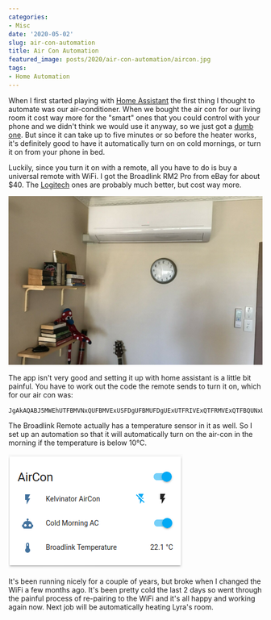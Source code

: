 ```yaml
---
categories:
- Misc
date: '2020-05-02'
slug: air-con-automation
title: Air Con Automation
featured_image: posts/2020/air-con-automation/aircon.jpg
tags:
- Home Automation
---
```


When I first started playing with [Home Assistant](https://www.home-assistant.io) the first thing I thought to automate was our air-conditioner. When we bought the air con for our living room it cost way more for the "smart" ones that you could control with your phone and we didn't think we would use it anyway, so we just got a [dumb one](https://www.kelvinator.com.au/air-conditioning/split-system/ksv70hrd). But since it can take up to five minutes or so before the heater works, it's definitely good to have it automatically turn on on cold mornings, or turn it on from your phone in bed. 

Luckily, since you turn it on with a remote, all you have to do is buy a universal remote with WiFi. I got the Broadlink RM2 Pro from eBay for about $40. The [Logitech](https://secure.logitech.com/en-au/product/harmony-hub) ones are probably much better, but cost way more. 

!["Air Con"](aircon.jpg "Wifi Remote on bookshelf")

The app isn't very good and setting it up with home assistant is a little bit painful. You have to work out the code the remote sends to turn it on, which for our air con was:

```
JgAkAQABJ5MWEhUTFBMVNxQUFBMVExUSFDgUFBMUFDgUExUTFRIVExQTFRMVExQTFBQUNxUTFBQTFBUTFBMVExU2FRMUOBQTFBQUNxQUFQACkBQTFBQUExQUFBQTFBQUFBMVExUSFRMVEhUTFRMUExQUFBMVExUSFRMVEhUTFRMUExQUFBMVExQTFDgVNxQTFDgUAAUhAAEmlBQTFBQUExU3FRIVExUTFBMUOBQTFRMVNxQTFBQUExUTFRIUFBQTFRMUFBQ3FRMUExUTFBMUFBQUFDcVNxQ4FBMVExQ3FBQUAAKRFBMVExQTFRMVEhQUFBQUExQUFBMVExQTFBQUExUTFRMUExQUFBMUFBUSFRMVEhUTFRMUExQUFBMUOBQ4FBMVNxUADQUAAAAA
```

The Broadlink Remote actually has a temperature sensor in it as well. So I set up an automation so that it will automatically turn on the air-con in the morning if the temperature is below 10°C.

![](hass-aircon.png "Home Assistant Screenshot")

It's been running nicely for a couple of years, but broke when I changed the WiFi a few months ago. It's been pretty cold the last 2 days so went through the painful process of re-pairing to the WiFi and it's all happy and working again now. Next job will be automatically heating Lyra's room.
